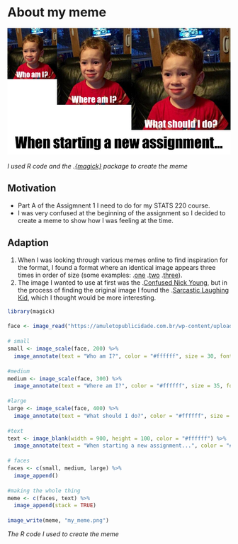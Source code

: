 # About my meme

![](my_meme.png)

_I used R code and the .[{magick}](https://cran.r-project.org/web/packages/magick/vignettes/intro.html) package to create the meme_

## Motivation

* Part A of the Assigmnent 1 I need to do for my STATS 220 course.
* I was very confused at the beginning of the assignment so I decided to create a meme to show how I was feeling at the time.

## Adaption
1. When I was looking through various memes online to find inspiration for the format, I found a format where an identical image appears three times in order of size (some examples: .[one](http://file.ljcd.gov.cn/uploadfile/2018/1103/20181103095327555.jpg) .[two](http://tva1.sinaimg.cn/large/86883a42gy1fktdzeysctj20ij0adq50.jpg) .[three](http://i.guancha.cn/news/2017/10/27/20171027153544768.jpg)).
2. The image I wanted to use at first was the .[Confused Nick Young](https://i.kym-cdn.com/entries/icons/mobile/000/018/489/nick-young-confused-face-300x256-nqlyaa.jpg), but in the process of finding the original image I found the .[Sarcastic Laughing Kid](https://me.me/market?s=pop), which I thought would be more interesting.

```r
library(magick)

face <- image_read("https://amuletopublicidade.com.br/wp-content/uploads/2019/12/img-737631-gavin-mastodon20160913141473788865.jpg")

# small
small <- image_scale(face, 200) %>%
  image_annotate(text = "Who am I?", color = "#ffffff", size = 30, font = "Impact", gravity = "south")

#medium
medium <- image_scale(face, 300) %>%
  image_annotate(text = "Where am I?", color = "#ffffff", size = 35, font = "Impact", gravity = "south")

#large
large <- image_scale(face, 400) %>%
  image_annotate(text = "What should I do?", color = "#ffffff", size = 40, font = "Impact", gravity = "south")

#text
text <- image_blank(width = 900, height = 100, color = "#ffffff") %>%
  image_annotate(text = "When starting a new assignment...", color = "#000000", size = 60, font = "Impact", gravity = "center")

# faces
faces <- c(small, medium, large) %>%
  image_append()

#making the whole thing
meme <- c(faces, text) %>%
  image_append(stack = TRUE)

image_write(meme, "my_meme.png")
```
_The R code I used to create the meme_
